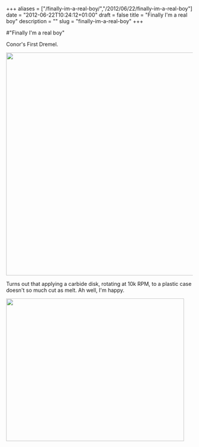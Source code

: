 +++
aliases = ["/finally-im-a-real-boy/","/2012/06/22/finally-im-a-real-boy"]
date = "2012-06-22T10:24:12+01:00"
draft = false
title = "Finally I'm a real boy"
description = ""
slug = "finally-im-a-real-boy"
+++

#"Finally I'm a real boy"

Conor's First Dremel.

<a href="https://s3-eu-west-1.amazonaws.com/conoroneill.net/wp-content/uploads/2012/06/dremel.png"><img class="size-full wp-image-762 aligncenter" title="Conor's First Dremel" src="https://s3-eu-west-1.amazonaws.com/conoroneill.net/wp-content/uploads/2012/06/dremel.png" alt="" width="800" height="600" /></a>

Turns out that applying a carbide disk, rotating at 10k RPM, to a plastic case doesn't so much cut as melt. Ah well, I'm happy.

<a href="https://s3-eu-west-1.amazonaws.com/conoroneill.net/wp-content/uploads/2012/06/normal_chr_pinocchio_p1_1280.jpg"><img class="size-full wp-image-763 aligncenter" title="normal_chr_pinocchio_p1_1280" src="https://s3-eu-west-1.amazonaws.com/conoroneill.net/wp-content/uploads/2012/06/normal_chr_pinocchio_p1_1280.jpg" alt="" width="480" height="384" /></a>